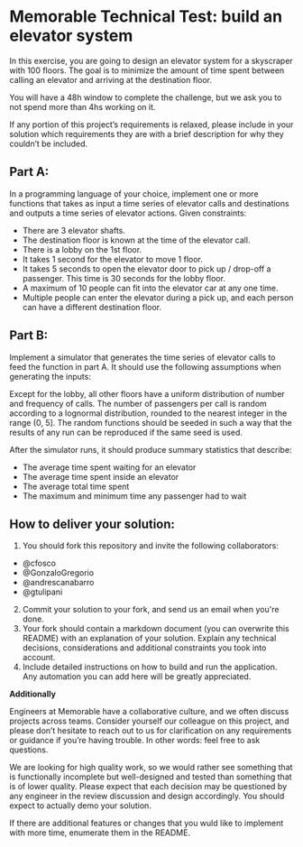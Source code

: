 # Memorable Technical Test: build an elevator system

In this exercise, you are going to design an elevator system for a skyscraper with 100 floors. The goal is to minimize the amount of time spent between calling an elevator and arriving at the destination floor. 

You will have a 48h window to complete the challenge, but we ask you to not spend more than 4hs working on it. 

If any portion of this project’s requirements is relaxed, please include in your solution which requirements they are with a brief description for why they couldn’t be included. 

## Part A: 

In a programming language of your choice, implement one or more functions that takes as input a time series of elevator calls and destinations and outputs a time series of elevator actions. Given constraints: 
 
 * There are 3 elevator shafts. 
 * The destination floor is known at the time of the elevator call. 
 * There is a lobby on the 1st floor. 
 * It takes 1 second for the elevator to move 1 floor. 
 * It takes 5 seconds to open the elevator door to pick up / drop-off a passenger. This time is 30 seconds for the lobby floor. 
 * A maximum of 10 people can fit into the elevator car at any one time. 
 * Multiple people can enter the elevator during a pick up, and each person can have a different destination floor.
 

## Part B: 

Implement a simulator that generates the time series of elevator calls to feed the function in part A. It should use the following assumptions when generating the inputs: 

Except for the lobby, all other floors have a uniform distribution of number and frequency of calls. The number of passengers per call is random according to a lognormal distribution, rounded to the nearest integer in the range (0, 5]. The random functions should be seeded in such a way that the results of any run can be reproduced if the same seed is used. 
 
After the simulator runs, it should produce summary statistics that describe: 

 * The average time spent waiting for an elevator 
 * The average time spent inside an elevator 
 * The average total time spent 
 * The maximum and minimum time any passenger had to wait
 

## How to deliver your solution:
1. You should fork this repository and invite the following collaborators:
- @cfosco
- @GonzaloGregorio
- @andrescanabarro
- @gtulipani

2. Commit your solution to your fork, and send us an email when you're done.
3. Your fork should contain a markdown document (you can overwrite this README) with an explanation of your solution. Explain any technical decisions, considerations and additional constraints you took into account.
4. Include detailed instructions on how to build and run the application. Any automation you can add here will be greatly appreciated. 


**Additionally**

Engineers at Memorable have a collaborative culture, and we often discuss projects across teams. Consider yourself our colleague on this project, and please don’t hesitate to reach out to us for clarification on any requirements or guidance if you’re having trouble. In other words: feel free to ask questions. 

We are looking for high quality work, so we would rather see something that is functionally incomplete but well-designed and tested than something that is of lower quality. Please expect that each decision may be questioned by any engineer in the review discussion and design accordingly. You should expect to actually demo your solution. 

If there are additional features or changes that you wuld like to implement with more time, enumerate them in the README.













